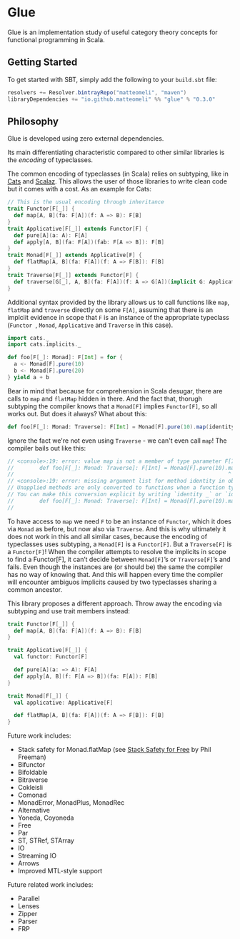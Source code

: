 # Glue

Glue is an implementation study of useful category theory concepts for functional programming in Scala.

## Getting Started

To get started with SBT, simply add the following to your `build.sbt` file:

```scala
resolvers += Resolver.bintrayRepo("matteomeli", "maven")
libraryDependencies += "io.github.matteomeli" %% "glue" % "0.3.0"
```

## Philosophy

Glue is developed using zero external dependencies.

Its main differentiating characteristic compared to other similar libraries is the _encoding_ of typeclasses.

The common encoding of typeclasses (in Scala) relies on subtyping, like in [Cats](https://github.com/typelevel/cats) and [Scalaz](https://github.com/scalaz/scalaz). This allows the user of those libraries to write clean code but it comes with a cost. As an example for Cats:

```scala
// This is the usual encoding through inheritance
trait Functor[F[_]] {
  def map[A, B](fa: F[A])(f: A => B): F[B]
}
trait Applicative[F[_]] extends Functor[F] {
  def pure[A](a: A): F[A]
  def apply[A, B](fa: F[A])(fab: F[A => B]): F[B]
}
trait Monad[F[_]] extends Applicative[F] {
  def flatMap[A, B](fa: F[A])(f: A => F[B]): F[B]
}
trait Traverse[F[_]] extends Functor[F] {
  def traverse[G[_], A, B](fa: F[A])(f: A => G[A])(implicit G: Applicative[G]): G[F[A]]
}
```

Additional syntax provided by the library allows us to call functions like `map`, `flatMap` and `traverse` directly on some `F[A]`, assuming that there is an implciit evidence in scope that `F` is an instance of the appropriate typeclass (`Functor `, `Monad`, `Applicative` and `Traverse` in this case).

```scala
import cats._
import cats.implicits._

def foo[F[_]: Monad]: F[Int] = for {
  a <- Monad[F].pure(10)
  b <- Monad[F].pure(20)
} yield a + b
```

Bear in mind that because for comprehension in Scala desugar, there are calls to `map` and `flatMap` hidden in there. And the fact that, thorugh subtyping the compiler knows that a `Monad[F]` implies `Functor[F]`, so all works out. But does it always? What about this:

```scala
def foo[F[_]: Monad: Traverse]: F[Int] = Monad[F].pure(10).map(identity)
```

Ignore the fact we're not even using `Traverse` - we can't even call `map`! The compiler bails out like this:

```scala
// <console>:19: error: value map is not a member of type parameter F[Int]
//        def foo[F[_]: Monad: Traverse]: F[Int] = Monad[F].pure(10).map(identity)
//                                                                   ^
// <console>:19: error: missing argument list for method identity in object Predef
// Unapplied methods are only converted to functions when a function type is expected.
// You can make this conversion explicit by writing `identity _` or `identity(_)` instead of `identity`.
//        def foo[F[_]: Monad: Traverse]: F[Int] = Monad[F].pure(10).map(identity)
//
```

To have access to `map` we need `F` to be an instance of `Functor`, which it does via `Monad` as before, but now also via `Traverse`. And this is why ultimately it does not work in this and all similar cases, because the encoding of typeclasses uses subtyping, a `Monad[F]` is a `Functor[F]`. But a `Traverse[F]` is a `Functor[F]`! When the compiler attempts to resolve the implicits in scope to find a Functor[F], it can’t decide between `Monad[F]`’s or `Traverse[F]`’s and fails. Even though the instances are (or should be) the same the compiler has no way of knowing that. And this will happen every time the compiler will encounter ambiguos implicits caused by two typeclasses sharing a common ancestor.

This library proposes a different approach. Throw away the encoding via subtyping and use trait members instead:

```scala
trait Functor[F[_]] {
  def map[A, B](fa: F[A])(f: A => B): F[B]
}

trait Applicative[F[_]] {
  val functor: Functor[F]

  def pure[A](a: => A): F[A]
  def apply[A, B](f: F[A => B])(fa: F[A]): F[B]
}

trait Monad[F[_]] {
  val applicative: Applicative[F]

  def flatMap[A, B](fa: F[A])(f: A => F[B]): F[B]
}
```

Future work includes:

* Stack safety for Monad.flatMap (see [Stack Safety for Free](http://functorial.com/stack-safety-for-free/index.pdf) by Phil Freeman)
* Bifunctor
* Bifoldable
* Bitraverse
* Cokleisli
* Comonad
* MonadError, MonadPlus, MonadRec
* Alternative
* Yoneda, Coyoneda
* Free
* Par
* ST, STRef, STArray
* IO
* Streaming IO
* Arrows
* Improved MTL-style support

Future related work includes:
* Parallel
* Lenses
* Zipper
* Parser
* FRP
